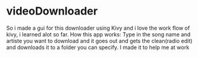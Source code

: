 # videoDownloader
So i made a gui for this downloader using Kivy and i love the work flow of kivy, i learned alot so far.
How this app works:
Type in the song name and artiste you want to download and it goes out and gets the clean(radio edit) and downloads it to a folder you can specify.
I made it to help me at work
